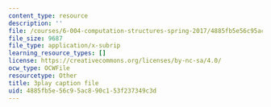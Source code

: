 ```yaml
---
content_type: resource
description: ''
file: /courses/6-004-computation-structures-spring-2017/4885fb5e56c95ac890c153f237349c3d_JSm74ghAvJc.vtt
file_size: 9687
file_type: application/x-subrip
learning_resource_types: []
license: https://creativecommons.org/licenses/by-nc-sa/4.0/
ocw_type: OCWFile
resourcetype: Other
title: 3play caption file
uid: 4885fb5e-56c9-5ac8-90c1-53f237349c3d
---
```

